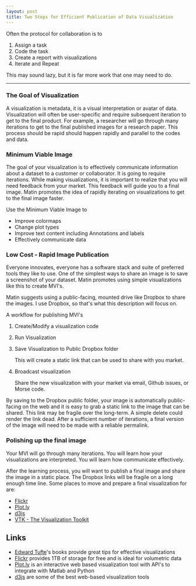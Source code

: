 ```yaml
---
layout: post
title: Two Steps for Efficient Publication of Data Visualization
---
```


Often the protocol for collaboration is to

1. Assign a task
2. Code the task
3. Create a report with visualizations
4. Iterate and Repeat

This may sound lazy, but it is far more work that one may need to do.
<hr>

### The Goal of Visualization

A visualization is metadata, it is a visual interpretation or avatar of data.  Visualization will often be user-specific and require subsequent iteration to get to the final product.  For example, a researcher will go through many iterations to get to the final published images for a research paper.  This process should be rapid should happen rapidly and parallel to the codes and data.

### Minimum Viable Image

The goal of your visualization is to effectively communicate information about a dataset to a customer or collaborator.  It is going to require iterations.  While making visualizations, it is important to realize that you will need feedback from your market.  This feedback will guide you to a final image.  Matin promotes the idea of rapidly iterating on visualizations to get to the final image faster.

Use the Minimum Viable Image to

* Improve colormaps
* Change plot types
* Improve text content including Annotations and labels
* Effectively communicate data

### Low Cost - Rapid Image Publication

Everyone innovates, everyone has a software stack and suite of preferred tools they like to use.  One of the simplest ways to share an image is to save a screenshot of your dataset. Matin promotes using simple visualizations like this to create MVI's.  

Matin suggests using a public-facing, mounted drive like Dropbox to share the images.  I use Dropbox, so that's what this description will focus on.

A workflow for publishing MVI's

1. Create/Modify a visualization code
2. Run Visualization
3. Save Visualization to Public Dropbox folder
  
   This will create a static link that can be used to share with you market.

4. Broadcast visualization

   Share the new visualization with your market via email, Github issues, or Morse code.

By saving to the Dropbox public folder, your image is automatically public-facing on the web and it is easy to grab a static link to the image that can be shared.  This link may be fragile over the long-term.  A simple delete could render the link dead.   After a sufficient number of iterations,  a final version of the image will need to be made with a reliable permalink.


### Polishing up the final image

Your MVI will go through many iterations.  You will learn how your visualizations are interpreted.  You will learn how communicate effectively.

After the learning process, you will want to publish a final image and share the image in a static place.  The Dropbox links will be fragile on a long enough time line.  Some places to move and prepare a final visualization for are:

* [Flickr](www.flickr.com)
* [Plot.ly](plot.ly)
* [d3js](http://d3js.org/)
* [VTK - The Visualization Toolkit](http://www.vtk.org/)


## Links

* [Edward Tufte](http://www.edwardtufte.com/tufte/)'s books provide great tips for effective visualizations
* [Flickr](www.flickr.com) provides 1TB of storage for free and is ideal for volumetric data
* [Plot.ly](plot.ly) is an interactive web based visualization tool with API's to integrate with Matlab and Python
* [d3js](http://d3js.org/) are some of the best web-based visualization tools


